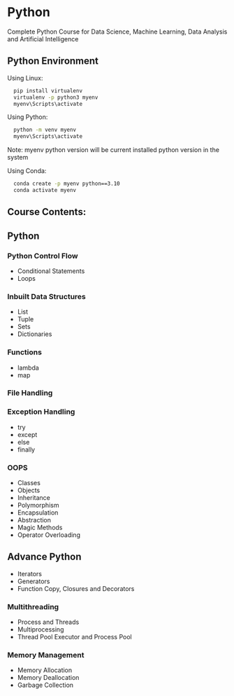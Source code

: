 # Python
Complete Python Course for Data Science, Machine Learning, Data Analysis and Artificial Intelligence

## Python Environment

Using Linux:
```bash
  pip install virtualenv
  virtualenv -p python3 myenv
  myenv\Scripts\activate
```

Using Python:

```bash
  python -m venv myenv
  myenv\Scripts\activate
```
Note: myenv python version will be current installed python version in the system

Using Conda:
```bash
  conda create -p myenv python==3.10
  conda activate myenv
```  

## Course Contents:
## Python
### Python Control Flow
- Conditional Statements
- Loops
### Inbuilt Data Structures
- List
- Tuple
- Sets 
- Dictionaries
### Functions
- lambda
- map
### File Handling
### Exception Handling
- try
- except
- else
- finally
### OOPS
- Classes
- Objects
- Inheritance
- Polymorphism
- Encapsulation
- Abstraction
- Magic Methods
- Operator Overloading

## Advance Python
- Iterators
- Generators
- Function Copy, Closures and Decorators
### Multithreading
- Process and Threads
- Multiprocessing
- Thread Pool Executor and Process Pool
### Memory Management
- Memory Allocation
- Memory Deallocation
- Garbage Collection